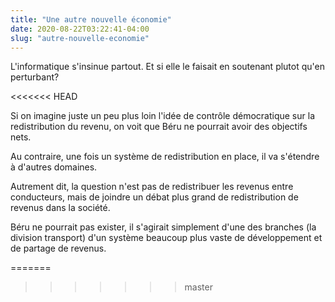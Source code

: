 ```yaml
---
title: "Une autre nouvelle économie"
date: 2020-08-22T03:22:41-04:00
slug: "autre-nouvelle-economie"
---
```


L'informatique s'insinue partout. Et si elle le faisait en soutenant plutot qu'en perturbant?
<!--more-->
<<<<<<< HEAD


Si on imagine juste un peu plus loin l'idée de contrôle démocratique sur la redistribution du revenu,
on voit que Béru ne pourrait avoir des objectifs nets.

Au contraire, une fois un système de redistribution en place, il va s'étendre à d'autres domaines.

Autrement dit, la question n'est pas de redistribuer les revenus entre conducteurs, mais de joindre un débat plus grand de redistribution de revenus dans la société.

Béru ne pourrait pas exister, il s'agirait simplement d'une des branches (la division transport) d'un système beaucoup plus vaste de développement et de partage de revenus.

=======
>>>>>>> master
